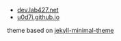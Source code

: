 * [dev.lab427.net](https://dev.lab427.net)
* [u0d7i.github.io](https://u0d7i.github.io)

theme based on [jekyll-minimal-theme](https://github.com/drjekyllthemes/jekyll-minimal-theme)
